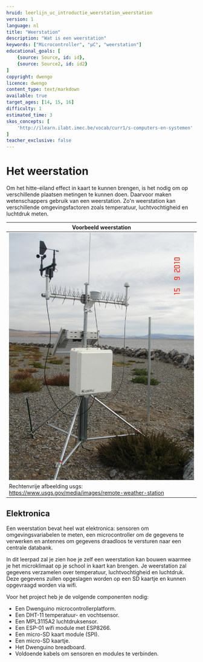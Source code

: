 ```yaml
---
hruid: leerlijn_uc_introductie_weerstation_weerstation
version: 1
language: nl
title: "Weerstation"
description: "Wat is een weerstation"
keywords: ["Microcontroller", "µC", "weerstation"]
educational_goals: [
    {source: Source, id: id}, 
    {source: Source2, id: id2}
]
copyright: dwengo
licence: dwengo
content_type: text/markdown
available: true
target_ages: [14, 15, 16]
difficulty: 1
estimated_time: 3
skos_concepts: [
    'http://ilearn.ilabt.imec.be/vocab/curr1/s-computers-en-systemen'
]
teacher_exclusive: false
---
```


# Het weerstation

Om het hitte-eiland effect in kaart te kunnen brengen, is het nodig om op verschillende plaatsen metingen te kunnen doen. Daarvoor maken wetenschappers gebruik van een weerstation. Zo'n weerstation kan verschillende omgevingsfactoren zoals temperatuur, luchtvochtigheid en luchtdruk meten. 

| Voorbeeld weerstation |
|-|
| ![](images/weerstation.jpg) |
| Rechtenvrije afbeelding usgs: https://www.usgs.gov/media/images/remote-weather-station |

## Elektronica

Een weerstation bevat heel wat elektronica: sensoren om omgevingsvariabelen te meten, een microcontroller om de gegevens te verwerken en antennes om gegevens draadloos te versturen naar een centrale databank.

In dit leerpad zal je zien hoe je zelf een weerstation kan bouwen waarmee je het microklimaat op je school in kaart kan brengen. Je weerstation zal gegevens verzamelen over temperatuur, luchtvochtigheid en luchtdruk. Deze gegevens zullen opgeslagen worden op een SD kaartje en kunnen opgevraagd worden via wifi.

Voor het project heb je de volgende componenten nodig:
- Een Dwenguino microcontrollerplatform.
- Een DHT-11 temperatuur- en vochtsensor.
- Een MPL3115A2 luchtdruksensor.
- Een ESP-01 wifi module met ESP8266.
- Een micro-SD kaart module (SPI).
- Een micro-SD kaartje.
- Het Dwenguino breadboard.
- Voldoende kabels om sensoren en modules te verbinden.